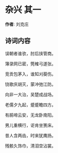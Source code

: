 # 杂兴  其一

**作者**: 刘克庄

## 诗词内容

误朝者谁欤，肘后挟管商。

簿录网已密，筦榷弓遂张。

竞贡包茅入，谁知刈葵伤。

铙歌庆胡灭，蒙冲弛江防。

向非一大治，吴楚成战场。

老儒夕九起，蹙蹙瞻四方。

有鹃啼云安，无龙卧南阳。

男儿重横行，讵肯坐箦床。

昔人含两齿，时来犹鹰扬。

残骸久饰巾，清泪空沾裳。

